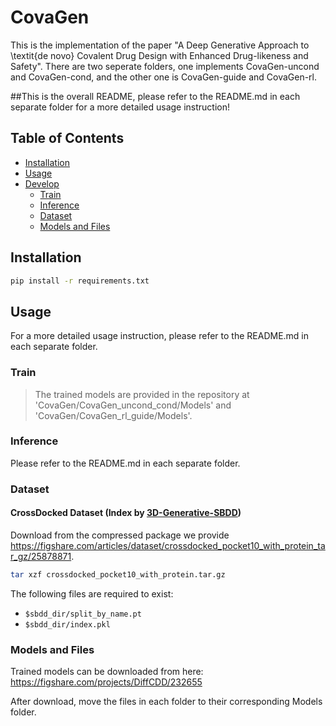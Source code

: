 # CovaGen

This is the implementation of the paper "A Deep Generative Approach to \textit{de novo} Covalent Drug Design with Enhanced Drug-likeness and Safety".
There are two seperate folders, one implements CovaGen-uncond and CovaGen-cond, and the other one is CovaGen-guide and CovaGen-rl.

##This is the overall README, please refer to the README.md in each separate folder for a more detailed usage instruction!</font>

## Table of Contents

- [Installation](#installation)
- [Usage](#usage)
- [Develop](#develop)
  - [Train](#train)
  - [Inference](#inference)
  - [Dataset](#dataset)
  - [Models and Files](#Models-and-Files)
## Installation

```bash
pip install -r requirements.txt
```

## Usage
For a more detailed usage instruction, please refer to the README.md in each separate folder.


### Train
>The trained models are provided in the repository at 'CovaGen/CovaGen_uncond_cond/Models' and 'CovaGen/CovaGen_rl_guide/Models'.

### Inference
Please refer to the README.md in each separate folder.

### Dataset
#### CrossDocked Dataset (Index by [3D-Generative-SBDD](https://github.com/luost26/3D-Generative-SBDD))

Download from the compressed package we provide <https://figshare.com/articles/dataset/crossdocked_pocket10_with_protein_tar_gz/25878871>.
```bash
tar xzf crossdocked_pocket10_with_protein.tar.gz
```
The following files are required to exist:
- `$sbdd_dir/split_by_name.pt`
- `$sbdd_dir/index.pkl`

### Models and Files

Trained models can be downloaded from here:
https://figshare.com/projects/DiffCDD/232655


After download, move the files in each folder to their corresponding Models folder.

